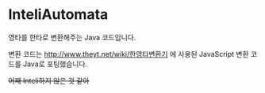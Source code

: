 # InteliAutomata
영타를 한타로 변환해주는 Java 코드입니다.

변환 코드는 http://www.theyt.net/wiki/한영타변환기 에 사용된 JavaScript 변환 코드를 Java로 포팅했습니다.

~~어째 Inteli하지 않은 것 같아~~
